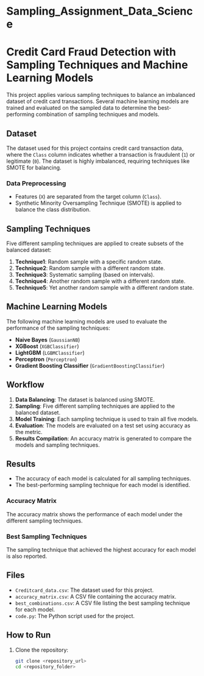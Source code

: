 # Sampling_Assignment_Data_Science
# Credit Card Fraud Detection with Sampling Techniques and Machine Learning Models

This project applies various sampling techniques to balance an imbalanced dataset of credit card transactions. Several machine learning models are trained and evaluated on the sampled data to determine the best-performing combination of sampling techniques and models.

## Dataset

The dataset used for this project contains credit card transaction data, where the `Class` column indicates whether a transaction is fraudulent (`1`) or legitimate (`0`). The dataset is highly imbalanced, requiring techniques like SMOTE for balancing.

### Data Preprocessing
- Features (`X`) are separated from the target column (`Class`).
- Synthetic Minority Oversampling Technique (SMOTE) is applied to balance the class distribution.

## Sampling Techniques

Five different sampling techniques are applied to create subsets of the balanced dataset:
1. **Technique1**: Random sample with a specific random state.
2. **Technique2**: Random sample with a different random state.
3. **Technique3**: Systematic sampling (based on intervals).
4. **Technique4**: Another random sample with a different random state.
5. **Technique5**: Yet another random sample with a different random state.

## Machine Learning Models

The following machine learning models are used to evaluate the performance of the sampling techniques:
- **Naive Bayes** (`GaussianNB`)
- **XGBoost** (`XGBClassifier`)
- **LightGBM** (`LGBMClassifier`)
- **Perceptron** (`Perceptron`)
- **Gradient Boosting Classifier** (`GradientBoostingClassifier`)

## Workflow

1. **Data Balancing**: The dataset is balanced using SMOTE.
2. **Sampling**: Five different sampling techniques are applied to the balanced dataset.
3. **Model Training**: Each sampling technique is used to train all five models.
4. **Evaluation**: The models are evaluated on a test set using accuracy as the metric.
5. **Results Compilation**: An accuracy matrix is generated to compare the models and sampling techniques.

## Results

- The accuracy of each model is calculated for all sampling techniques.
- The best-performing sampling technique for each model is identified.

### Accuracy Matrix
The accuracy matrix shows the performance of each model under the different sampling techniques. 

### Best Sampling Techniques
The sampling technique that achieved the highest accuracy for each model is also reported.

## Files

- `Creditcard_data.csv`: The dataset used for this project.
- `accuracy_matrix.csv`: A CSV file containing the accuracy matrix.
- `best_combinations.csv`: A CSV file listing the best sampling technique for each model.
- `code.py`: The Python script used for the project.

## How to Run

1. Clone the repository:
   ```bash
   git clone <repository_url>
   cd <repository_folder>

